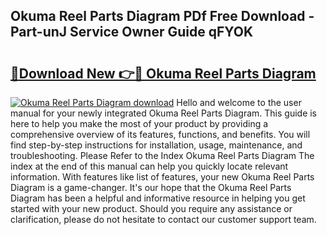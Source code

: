 ## Okuma Reel Parts Diagram PDf Free Download - Part-unJ Service Owner Guide qFYOK

# <h2><a href="http://dflq7u.blite.top/?on=Okuma+Reel+Parts+Diagram">🔗Download New 👉🔴 Okuma Reel Parts Diagram</a></h2>

[![Okuma Reel Parts Diagram download](https://i.imgur.com/lujVjoI.png)](http://dflq7u.blite.top/?on=Okuma+Reel+Parts+Diagram)
Hello and welcome to the user manual for your newly integrated Okuma Reel Parts Diagram. This guide is here to help you make the most of your product by providing a comprehensive overview of its features, functions, and benefits. You will find step-by-step instructions for installation, usage, maintenance, and troubleshooting. Please Refer to the Index Okuma Reel Parts Diagram The index at the end of this manual can help you quickly locate relevant information. With features like list of features, your new Okuma Reel Parts Diagram is a game-changer. It's our hope that the Okuma Reel Parts Diagram has been a helpful and informative resource in helping you get started with your new product. Should you require any assistance or clarification, please do not hesitate to contact our customer support team.
